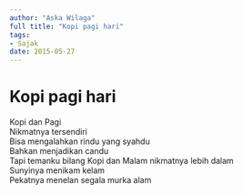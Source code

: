 ```yaml
---
author: "Aska Wilaga"
full title: "Kopi pagi hari"
tags:
- Sajak
date: 2015-05-27
---
```


# Kopi pagi hari

Kopi dan Pagi  
Nikmatnya tersendiri  
Bisa mengalahkan rindu yang syahdu  
Bahkan menjadikan candu  
Tapi temanku bilang Kopi dan Malam nikmatnya lebih dalam  
Sunyinya menikam kelam  
Pekatnya menelan segala murka alam